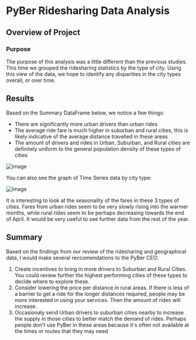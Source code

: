 # PyBer Ridesharing Data Analysis

## Overview of Project

### Purpose

The purpose of this analysis was a little different than the previous studies. This time we grouped the ridesharing statistics by the type of city. Using this view of the data, we hope to identify any disparities in the city types overall, or over time.

## Results

Based on the Summary DataFrame below, we notice a few things:
* There are significantly more urban drivers than urban rides
* The average ride fare is much higher in suburban and rural cities, this is likely indicative of the average distance travelled in these areas
* The amount of drivers and rides in Urban, Suburban, and Rural cities are definitely uniform to the general population density of these types of cities

![image](https://user-images.githubusercontent.com/17416097/152703957-401e99d8-0cb5-4aaf-a153-d62a4989d84b.png)

You can also see the graph of Time Series data by city type:

![image](https://user-images.githubusercontent.com/17416097/152703923-6e2dca3d-21a2-4a3b-8745-a2e64aa0e23d.png)

It is interesting to look at the seasonality of the fares in these 3 types of cities. Fares from urban rides seem to be very slowly rising into the warmer months, while rural rides seem to be perhaps decreasing towards the end of April. It would be very useful to see further data from the rest of the year.

## Summary

Based on the findings from our review of the ridesharing and geographical data, I would make several reccomendations to the PyBer CEO:

1. Create incentives to bring in more drivers to Suburban and Rural Cities. You could review further the highest performing cities of these types to decide where to explore these.
2. Consider lowering the price per distance in rural areas. If there is less of a barrier to get a ride for the longer distances required, people may be more interested in using your services. Then the amount of rides will increase.
3. Occasionaly send Urban drivers to suburban cities nearby to increase the supply in those cities to better match the demand of rides. Perhaps people don't use PyBer in these areas because it's often not available at the times or routes that they may need
